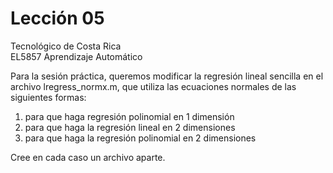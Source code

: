 # Lección 05

Tecnológico de Costa Rica <br/>
EL5857 Aprendizaje Automático

Para la sesión práctica, queremos modificar la regresión lineal sencilla en el archivo lregress_normx.m, que utiliza las ecuaciones normales de las siguientes formas:

1. para que haga regresión polinomial en 1 dimensión
2. para que haga la regresión lineal en 2 dimensiones
3. para que haga la regresión polinomial en 2 dimensiones

Cree en cada caso un archivo aparte.

